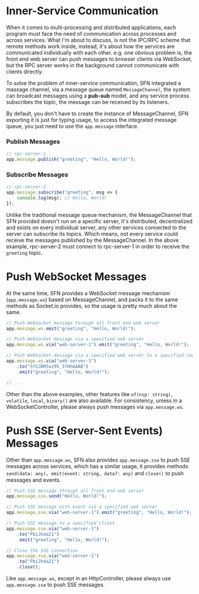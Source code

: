 <!-- title: Message Channel; order: 7 -->

# Inner-Service Communication

When it comes to multi-processing and distributed applications, each program
must face the need of communication across processes and across services. What 
I'm about to discuss, is not the IPC/RPC scheme that remote methods work
inside, instead, it's about how the services are communicated individually
with each other. e.g. one obvious problem is, the front end web server can push
messages to browser clients via WebSocket, but the RPC server works in the
background cannot communicate with clients directly.

To solve the problem of inner-service communication, SFN integrated a
massage channel, via a message queue named `MessageChannel`, the system can
broadcast messages using a **pub-sub** model, and any service process subscribes
the topic, the message can be received by its listeners.

By default, you don't have to create the instance of MessageChannel, SFN 
exporting it is just for typing usage, to access the integrated message queue,
you just need to use the `app.message` interface.

### Publish Messages

```typescript
// rpc-server-1
app.message.publish("greeting", "Hello, World!");
```

### Subscribe Messages

```typescript
// rpc-server-2
app.message.subscribe("greeting", msg => {
    console.log(msg); // Hello, World!
});
```

Unlike the traditional message queue mechanism, the MessageChannel that SFN 
provided doesn't run on a specific server, it's distributed, decentralized and
exists on every individual server, any other services connected to the server
can subscribe its topics. Which means, not every service could receive the
messages published by the MessageChannel. In the above example, rpc-server-2 
must connect to rpc-server-1 in order to receive the `greeting` topic.

# Push WebSocket Messages

At the same time, SFN provides a WebSocket message mechanism (`app.message.ws`)
based on MessageChannel, and packs it to the same methods as Socket.io provides,
so the usage is pretty much about the same.

```typescript
// Push WebSocket message through all front end web server
app.message.ws.emit("greeting", "Hello, World!");

// Push WebSocket message via a specified web server
app.message.ws.via("web-server-1").emit("greeting", "Hello, World!");

// Push WebSocket message via a specified web server to a specified room
app.message.ws.via("web-server-1")
    .to("SYGJBR5az95_37HhAAAB")
    .emit("greeting", "Hello, World!");

// ...
```

Other than the above examples, other features like `of(nsp: string)`,
`volatile`, `local`, `binary()` are also available. For consistency, unless in a
WebSocketController, please always push messages via `app.message.ws`.

# Push SSE (Server-Sent Events) Messages

Other than `app.message.ws`, SFN also provides `app.message.sse` to push SSE 
messages across services, which has a similar usage, it provides methods
`send(data: any)`、`emit(event: string, data?: any)` and `close()` to push 
messages and events.

```typescript
// Push SSE message through all front end web server
app.message.sse.send("Hello, World!");

// Push SSE message with event via a specified web server
app.message.sse.via("web-server-1").emit("greeting", "Hello, World!");

// Push SSE message to a specified client
app.message.sse.via("web-server-1")
    .to("PbiJhda21")
    .emit("greeting", "Hello, World!");

// Close the SSE connection
app.message.sse.via("web-server-1")
    .to("PbiJhda21")
    .close();
```

Like `app.message.ws`, except in an HttpController, please always use 
`app.message.sse` to push SSE messages.
